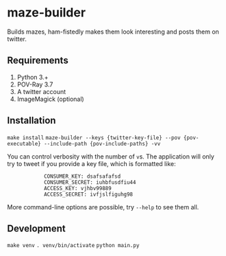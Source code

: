 # maze-builder

Builds mazes, ham-fistedly makes them look interesting and posts them on twitter.

## Requirements

1. Python 3.+
2. POV-Ray 3.7
3. A twitter account
4. ImageMagick (optional)

## Installation

`make install`
`maze-builder --keys {twitter-key-file} --pov {pov-executable} --include-path {pov-include-paths} -vv`

You can control verbosity with the number of `v`s.  The application will only try to tweet if you provide a key file,
which is formatted like:

                CONSUMER_KEY: dsafsafafsd
                CONSUMER_SECRET: iuhbfusdfiu44
                ACCESS_KEY: vjhbv99889
                ACCESS_SECRET: ivfjslfiguhg98

More command-line options are possible, try `--help` to see them all.

## Development

`make venv`
`. venv/bin/activate`
`python main.py`
